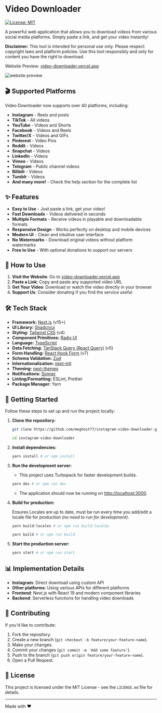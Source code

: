 # Video Downloader

[![License: MIT](https://img.shields.io/badge/License-MIT-yellow.svg)](https://opensource.org/licenses/MIT)

A powerful web application that allows you to download videos from various social media platforms. Simply paste a link, and get your video instantly!

**Disclaimer:** This tool is intended for personal use only. Please respect copyright laws and platform policies. Use this tool responsibly and only for content you have the right to download.

Website Preview: [video-downloader.vercel.app](https://video-downloader.vercel.app)

![website preview](https://github.com/user-attachments/assets/74e5db68-b5b5-425b-8734-81bbaedeb3c4)

## 🎬 Supported Platforms

Video Downloader now supports over 40 platforms, including:

* **Instagram** - Reels and posts
* **TikTok** - All videos
* **YouTube** - Videos and Shorts
* **Facebook** - Videos and Reels
* **Twitter/X** - Videos and GIFs
* **Pinterest** - Video Pins
* **Reddit** - Videos
* **Snapchat** - Videos
* **LinkedIn** - Videos
* **Vimeo** - Videos
* **Telegram** - Public channel videos
* **Bilibili** - Videos
* **Tumblr** - Videos
* **And many more!** - Check the help section for the complete list

## ✨ Features

* **Easy to Use** - Just paste a link, get your video!
* **Fast Downloads** - Videos delivered in seconds
* **Multiple Formats** - Receive videos in playable and downloadable formats
* **Responsive Design** - Works perfectly on desktop and mobile devices
* **Modern UI** - Clean and intuitive user interface
* **No Watermarks** - Download original videos without platform watermarks
* **Free to Use** - With optional donations to support our servers

## 📱 How to Use

1. **Visit the Website**: Go to [video-downloader.vercel.app](https://video-downloader.vercel.app)
2. **Paste a Link**: Copy and paste any supported video URL
3. **Get Your Video**: Download or watch the video directly in your browser
4. **Support Us**: Consider donating if you find the service useful

## 🛠️ Tech Stack

- **Framework:** [Next.js](https://nextjs.org/) (v15+)
- **UI Library:** [Shadcn/ui](https://ui.shadcn.com/)
- **Styling:** [Tailwind CSS](https://tailwindcss.com/) (v4)
- **Component Primitives:** [Radix UI](https://www.radix-ui.com/)
- **Language:** [TypeScript](https://www.typescriptlang.org/)
- **Data Fetching:**
  [TanStack Query (React Query)](https://tanstack.com/query/latest) (v5)
- **Form Handling:** [React Hook Form](https://react-hook-form.com/) (v7)
- **Schema Validation:** [Zod](https://zod.dev/)
- **Internationalization:** [next-intl](https://next-intl-docs.vercel.app/)
- **Theming:** [next-themes](https://github.com/pacocoursey/next-themes)
- **Notifications:** [Sonner](https://sonner.emilkowal.ski/)
- **Linting/Formatting:** ESLint, Prettier
- **Package Manager:** Yarn

## 🚀 Getting Started

Follow these steps to set up and run the project locally:

1. **Clone the repository:**

   ```bash
   git clone https://github.com/meghost77/instagram-video-downloader.git
   ```

   ```bash
   cd instagram-video-downloader
   ```

2. **Install dependencies:**

   ```bash
   yarn install # or npm install
   ```

3. **Run the development server:**

   - This project uses Turbopack for faster development builds.

   ```bash
   yarn dev # or npm run dev
   ```

   - The application should now be running on
     [http://localhost:3000](http://localhost:3000).

4. **Build for production:**

   Ensures Locales are up to date, must be run every time you add/edit a locale
   file for production _(no need to run for development)_.

   ```bash
   yarn build:locales # or npm run build:locales
   ```

   ```bash
   yarn build # or npm run build
   ```

5. **Start the production server:**

   ```bash
   yarn start # or npm run start
   ```

## 📊 Implementation Details

* **Instagram**: Direct download using custom API
* **Other platforms**: Using various APIs for different platforms
* **Frontend**: Next.js with React 19 and modern component libraries
* **Backend**: Serverless functions for handling video downloads

## 🤝 Contributing

If you'd like to contribute:

1. Fork the repository.
2. Create a new branch (`git checkout -b feature/your-feature-name`).
3. Make your changes.
4. Commit your changes (`git commit -m 'Add some feature'`).
5. Push to the branch (`git push origin feature/your-feature-name`).
6. Open a Pull Request.

## 📜 License

This project is licensed under the MIT License - see the `LICENSE.md` file for
details.

---

Made with ❤️
